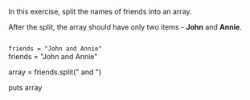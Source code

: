 In this exercise, split
the names of friends into
an array.

After the split, the array
should have only two items -
**John** and  **Annie**.

<Editor lang="ruby" type="exercise">
<code>
friends = "John and Annie"
</code>

<solution>
friends = "John and Annie"

array = friends.split(" and ")

puts array
</solution>
</Editor>